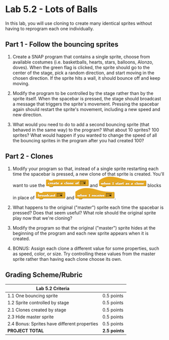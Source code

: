 # Lab 5.2 - Lots of Balls

In this lab, you will use cloning to create many identical sprites without having to reprogram each one individually.

## Part 1 - Follow the bouncing sprites

1. Create a SNAP program that contains a single sprite, choose from available costumes (i.e. basketballs, hearts, stars, balloons, Alonzo, doves). When the green flag is clicked, the sprite should go to the center of the stage, pick a random direction, and start moving in the chosen direction. If the sprite hits a wall, it should bounce off and keep moving.

2. Modify the program to be controlled by the stage rather than by the sprite itself.  When the spacebar is pressed, the stage should broadcast a message that triggers the sprite's movement.  Pressing the spacebar again should restart the sprite's movement, including a new speed and new direction.

3. What would you need to do to add a second bouncing sprite (that behaved in the same way) to the program? What about 10 sprites? 100 sprites? What would happen if you wanted to change the speed of all the bouncing sprites in the program after you had created 100?

## Part 2 - Clones

1. Modify your program so that, instead of a single sprite restarting each time the spacebar is pressed, a new clone of that sprite is created.  You'll want to use the ![Create a CLone of](createACloneOf.png) and ![When I starts as a clone](whenIStartAsAClone.png) blocks in place of ![Broadcast block](broadcast.png) and ![When I Receive block](whenIReceive.png).

2. What happens to the original ("master") sprite each time the spacebar is pressed?  Does that seem useful?  What role should the original sprite play now that we're cloning?

3. Modify the program so that the original ("master") sprite hides at the beginning of the program and each new sprite appears when it is created.

4. BONUS: Assign each clone a different value for some properties, such as speed, color, or size.  Try controlling these values from the master sprite rather than having each clone choose its own.

## Grading Scheme/Rubric

| **Lab 5.2 Criteria**                               |                |
| -------------------------------------------------- | -------------- |
| 1.1 One bouncing sprite                            | 0.5 points     |
| 1.2 Sprite controlled by stage                     | 0.5 points     |
| 2.1 Clones created by stage                        | 0.5 points     |
| 2.3 Hide master sprite                             | 0.5 points     |
| 2.4 Bonus: Sprites have different properties       | 0.5 points     |
| **PROJECT TOTAL**                                  | **2.5 points** |
